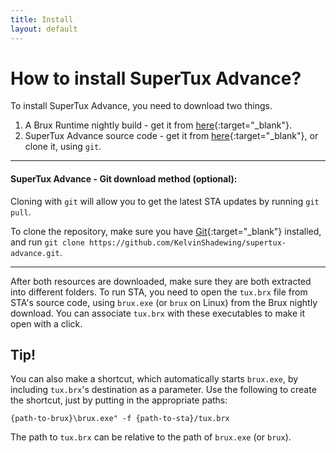 ```yaml
---
title: Install
layout: default
---
```


# How to install SuperTux Advance?

To install SuperTux Advance, you need to download two things.

1. A Brux Runtime nightly build - get it from [here](http://kelvinshadewing.net/dl/brux-nightly.zip){:target="_blank"}.
2. SuperTux Advance source code - get it from [here](https://github.com/KelvinShadewing/supertux-advance/archive/refs/heads/main.zip){:target="_blank"}, or clone it, using `git`.

---

#### SuperTux Advance - Git download method (optional):

Cloning with `git` will allow you to get the latest STA updates by running `git pull`.

To clone the repository, make sure you have [Git](https://git-scm.com/){:target="_blank"} installed, and run `git clone https://github.com/KelvinShadewing/supertux-advance.git`.

---

After both resources are downloaded, make sure they are both extracted into different folders. To run STA, you need to open the `tux.brx` file from STA's source code, using `brux.exe` (or `brux` on Linux) from the Brux nightly download. You can associate `tux.brx` with these executables to make it open with a click.

## Tip!

You can also make a shortcut, which automatically starts `brux.exe`, by including `tux.brx`'s destination as a parameter. Use the following to create the shortcut, just by putting in the appropriate paths:

`{path-to-brux}\brux.exe" -f {path-to-sta}/tux.brx`

The path to `tux.brx` can be relative to the path of `brux.exe` (or `brux`).